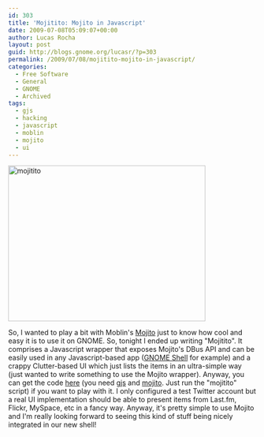 ```yaml
---
id: 303
title: 'Mojitito: Mojito in Javascript'
date: 2009-07-08T05:09:07+00:00
author: Lucas Rocha
layout: post
guid: http://blogs.gnome.org/lucasr/?p=303
permalink: /2009/07/08/mojitito-mojito-in-javascript/
categories:
  - Free Software
  - General
  - GNOME
  - Archived
tags:
  - gjs
  - hacking
  - javascript
  - moblin
  - mojito
  - ui
---
```

<img class="alignnone size-full wp-image-304" title="mojitito" src="http://www.lucasr.org/wp-content/uploads/2009/07/mojitito.png" alt="mojitito" width="400" height="316" srcset="http://lucasr.org/wp-content/uploads/2009/07/mojitito-300x237.png 300w, http://lucasr.org/wp-content/uploads/2009/07/mojitito.png 400w" sizes="(max-width: 400px) 100vw, 400px" />

So, I wanted to play a bit with Moblin's
[Mojito](http://moblin.org/projects/mojito) just to know how cool and easy it
is to use it on GNOME. So, tonight I ended up writing "Mojitito". It comprises
a Javascript wrapper that exposes Mojito's DBus API and can be easily used in
any Javascript-based app ([GNOME Shell](http://live.gnome.org/GnomeShell) for
example) and a crappy Clutter-based UI which just lists the items in an
ultra-simple way (just wanted to write something to use the Mojito wrapper).
Anyway, you can get the code
[here](http://www.gnome.org/~lucasr/misc/mojitito/) (you need
[gjs](http://git.gnome.org/cgit/gjs) and
[mojito](http://git.moblin.org/cgit.cgi/mojito). Just run the "mojitito"
script) if you want to play with it. I only configured a test Twitter account
but a real UI implementation should be able to present items from Last.fm,
Flickr, MySpace, etc in a fancy way. Anyway, it's pretty simple to use
Mojito and I'm really looking forward to seeing this kind of stuff being
nicely integrated in our new shell!
